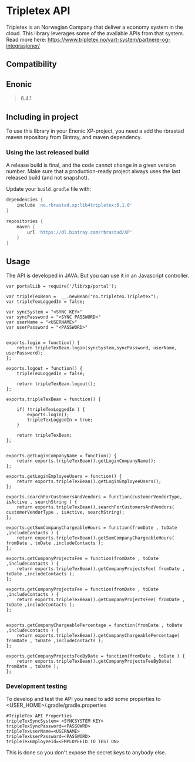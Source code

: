 # Tripletex API

Tripletex is an Norwegian Company that deliver a economy system in the cloud. This library leverages some of the available APIs from that system. Read more here: https://www.tripletex.no/vart-system/partnere-og-integrasjoner/

## Compatibility

 Enonic
 --------
  >6.4.1

## Including in project

To use this library in your Enonic XP-project, you need a add the rbrastad maven repository from Bintray, and maven dependency.

### Using the last released build

A release build is final, and the code cannot change in a given version number. Make sure that a production-ready project always uses the last released build (and not snapshot).

Update your `build.gradle` file with:

```gradle
dependencies {
    include 'no.rbrastad.xp:lib4tripletex:0.1.0'
}

repositories {
    maven {
        url 'https://dl.bintray.com/rbrastad/XP'
    }
}
```

## Usage

The API is developed in JAVA. But you can use it in an Javascript controller.

```
var portalLib = require('/lib/xp/portal');

var tripleTexBean =  __.newBean("no.tripletex.Tripletex");
var tripleTexLoggedIn = false;

var syncSystem = "<SYNC KEY>"
var syncPassword = "<SYNC PASSWORD>"
var userName = "<USERNAME>"
var userPassword = "<PASSWORD>"


exports.login = function() {
    return tripleTexBean.login(syncSystem,syncPassword, userName, userPassword);
};

exports.logout = function() {
    tripleTexLoggedIn = false;

    return tripleTexBean.logout();
};

exports.tripleTexBean = function() {

    if( !tripleTexLoggedIn ) {
        exports.login();
        tripleTexLoggedIn = true;
    }

    return tripleTexBean;
};


exports.getLoginCompanyName = function() {
    return exports.tripleTexBean().getLoginCompanyName();
};

exports.getLoginEmployeeUsers = function() {
    return exports.tripleTexBean().getLoginEmployeeUsers();
};

exports.searchForCustomersAndVendors = function(customerVendorType, isActive , searchString ) {
    return exports.tripleTexBean().searchForCustomersAndVendors( customerVendorType , isActive, searchString);
};

exports.getSumCompanyChargeableHours = function(fromDate , toDate ,includeContacts ) {
    return exports.tripleTexBean().getSumCompanyChargeableHours( fromDate , toDate ,includeContacts );
};

exports.getCompanyProjectsFee = function(fromDate , toDate ,includeContacts ) {
    return exports.tripleTexBean().getCompanyProjectsFee( fromDate , toDate ,includeContacts );
};

exports.getCompanyProjectsFee = function(fromDate , toDate ,includeContacts ) {
    return exports.tripleTexBean().getCompanyProjectsFee( fromDate , toDate ,includeContacts );
};


exports.getCompanyChargeablePercentage = function(fromDate , toDate ,includeContacts ) {
    return exports.tripleTexBean().getCompanyChargeablePercentage( fromDate , toDate ,includeContacts );
};

exports.getCompanyProjectsFeeByDate = function(fromDate , toDate ) {
    return exports.tripleTexBean().getCompanyProjectsFeeByDate( fromDate , toDate );
};

```

### Development testing

To develop and test the API you need to add some properties to <USER_HOME>/.gradle/gradle.properties

```
#TripleTex API Properties
tripleTexSyncSystem= <SYNCSYSTEM KEY>
tripleTexSyncPassword=<PASSOWRD>
tripleTexUserName=<USERNAME>
tripleTexUserPassword=<PASSWORD>
tripleTexEmployeeId=<EMPLOYEEID TO TEST ON>
```

This is done so you don't expose the secret keys to anybody else.